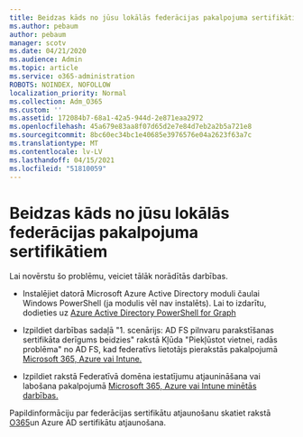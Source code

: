 ```yaml
---
title: Beidzas kāds no jūsu lokālās federācijas pakalpojuma sertifikātiem
ms.author: pebaum
author: pebaum
manager: scotv
ms.date: 04/21/2020
ms.audience: Admin
ms.topic: article
ms.service: o365-administration
ROBOTS: NOINDEX, NOFOLLOW
localization_priority: Normal
ms.collection: Adm_O365
ms.custom: ''
ms.assetid: 172084b7-68a1-42a5-944d-2e871eaa2972
ms.openlocfilehash: 45a679e83aa8f07d65d2e7e84d7eb2a2b5a721e8
ms.sourcegitcommit: 8bc60ec34bc1e40685e3976576e04a2623f63a7c
ms.translationtype: MT
ms.contentlocale: lv-LV
ms.lasthandoff: 04/15/2021
ms.locfileid: "51810059"
---
```

# <a name="one-of-your-on-premises-federation-service-certificates-is-expiring"></a>Beidzas kāds no jūsu lokālās federācijas pakalpojuma sertifikātiem

Lai novērstu šo problēmu, veiciet tālāk norādītās darbības.
  
- Instalējiet datorā Microsoft Azure Active Directory moduli čaulai Windows PowerShell (ja modulis vēl nav instalēts). Lai to izdarītu, dodieties uz [Azure Active Directory PowerShell for Graph ](https://docs.microsoft.com/powershell/azure/active-directory/install-adv2?view=azureadps-2.0)
    
- Izpildiet darbības sadaļā "1. scenārijs: AD FS pilnvaru parakstīšanas sertifikāta derīgums beidzies" rakstā Kļūda "Piekļūstot vietnei, radās problēma" no AD FS, kad federatīvs lietotājs pierakstās pakalpojumā [Microsoft 365, Azure vai Intune.](https://support.microsoft.com/help/2713898/there-was-a-problem-accessing-the-site-error-from-ad-fs-when-a-federat)
    
- Izpildiet rakstā Federatīvā domēna iestatījumu atjaunināšana vai labošana pakalpojumā [Microsoft 365, Azure vai Intune minētās darbības.](https://support.microsoft.com/help/2647048/how-to-update-or-repair-the-settings-of-a-federated-domain-in-office-3)
    
Papildinformāciju par federācijas sertifikātu atjaunošanu skatiet rakstā [O365](https://docs.microsoft.com/azure/active-directory/connect/active-directory-aadconnect-o365-certs)un Azure AD sertifikātu atjaunošana.
  

